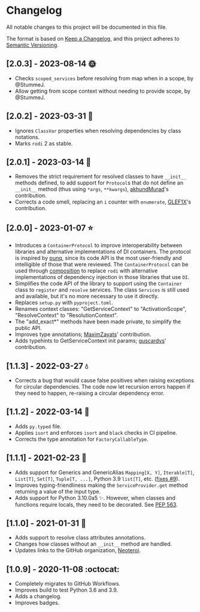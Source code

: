 # Changelog

All notable changes to this project will be documented in this file.

The format is based on [Keep a Changelog](https://keepachangelog.com/en/1.0.0/),
and this project adheres to [Semantic Versioning](https://semver.org/spec/v2.0.0.html).

## [2.0.3] - 2023-08-14 :sun_with_face:
- Checks `scoped_services` before resolving from map when in a scope, by @StummeJ.
- Allow getting from scope context without needing to provide scope, by @StummeJ.

## [2.0.2] - 2023-03-31 :flamingo:
- Ignores `ClassVar` properties when resolving dependencies by class notations.
- Marks `rodi` 2 as stable.

## [2.0.1] - 2023-03-14 :croissant:
- Removes the strict requirement for resolved classes to have `__init__`
  methods defined, to add support for `Protocol`s that do not define an
  `__init__` method (thus using `*args`, `**kwargs`),
  [akhundMurad](https://github.com/akhundMurad)'s contribution.
- Corrects a code smell, replacing an `i` counter with `enumerate`,
  [GLEF1X](https://github.com/GLEF1X)'s contribution.

## [2.0.0] - 2023-01-07 :star:
- Introduces a `ContainerProtocol` to improve interoperability between
  libraries and alternative implementations of DI containers. The protocol is
  inspired by [punq](https://github.com/bobthemighty/punq), since its code API
  is the most user-friendly and intelligible of those that were reviewed.
  The `ContainerProtocol` can be used through [composition](https://en.wikipedia.org/wiki/Composition_over_inheritance)
  to replace `rodi` with alternative implementations of dependency injection in
  those libraries that use `DI`.
- Simplifies the code API of the library to support using the `Container` class
  to `register` and `resolve` services. The class `Services` is still used and
  available, but it's no more necessary to use it directly.
- Replaces `setup.py` with `pyproject.toml`.
- Renames context classes: "GetServiceContext" to "ActivationScope",
  "ResolveContext" to "ResolutionContext".
- The "add_exact*" methods have been made private, to simplify the public API.
- Improves type annotations; [MaximZayats](https://github.com/MaximZayats)' contribution.
- Adds typehints to GetServiceContext init params; [guscardvs](https://github.com/guscardvs)' contribution.

## [1.1.3] - 2022-03-27 :droplet:
- Corrects a bug that would cause false positives when raising exceptions
  for circular dependencies. The code now let recursion errors happen if they
  need to happen, re-raising a circular dependency error.

## [1.1.2] - 2022-03-14 :rabbit:
- Adds `py.typed` file.
- Applies `isort` and enforces `isort` and `black` checks in CI pipeline.
- Corrects the type annotation for `FactoryCallableType`.

## [1.1.1] - 2021-02-23 :cactus:
- Adds support for Generics and GenericAlias `Mapping[X, Y]`, `Iterable[T]`,
  `List[T]`, `Set[T]`, `Tuple[T, ...]`, Python 3.9 `list[T]`, etc. ([fixes
  #9](https://github.com/Neoteroi/rodi/issues/9)).
- Improves typing-friendliness making the `ServiceProvider.get` method
  returning a value of the input type.
- Adds support for Python 3.10.0a5 ✨. However, when classes and functions
  require locals, they need to be decorated. See [PEP
  563](https://www.python.org/dev/peps/pep-0563/).

## [1.1.0] - 2021-01-31 :grapes:
- Adds support to resolve class attributes annotations.
- Changes how classes without an `__init__` method are handled.
- Updates links to the GitHub organization, [Neoteroi](https://github.com/Neoteroi).

## [1.0.9] - 2020-11-08 :octocat:
- Completely migrates to GitHub Workflows.
- Improves build to test Python 3.6 and 3.9.
- Adds a changelog.
- Improves badges.
